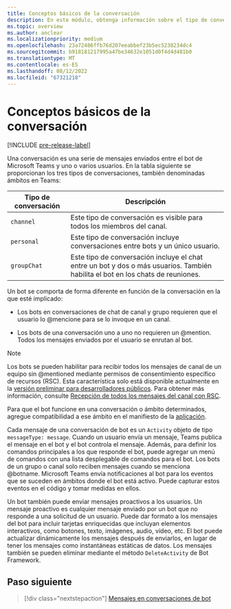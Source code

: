 ```yaml
---
title: Conceptos básicos de la conversación
description: En este módulo, obtenga información sobre el tipo de conversación del bot en un canal, chat personal y ámbitos de chat de grupo en Microsoft Teams.
ms.topic: overview
ms.author: anclear
ms.localizationpriority: medium
ms.openlocfilehash: 23a72486ffb76d207eeabbef23b5ec5238234dc4
ms.sourcegitcommit: b918181217995a47be34632e1051d0f4d4d481b0
ms.translationtype: MT
ms.contentlocale: es-ES
ms.lasthandoff: 08/12/2022
ms.locfileid: "67321218"
---
```

# <a name="conversation-basics"></a>Conceptos básicos de la conversación

[!INCLUDE [pre-release-label](~/includes/v4-to-v3-pointer-bots.md)]

Una conversación es una serie de mensajes enviados entre el bot de Microsoft Teams y uno o varios usuarios. En la tabla siguiente se proporcionan los tres tipos de conversaciones, también denominadas ámbitos en Teams:

| Tipo de conversación | Descripción |
| ------- | ----------- |
| `channel` | Este tipo de conversación es visible para todos los miembros del canal. |
| `personal` | Este tipo de conversación incluye conversaciones entre bots y un único usuario. |
| `groupChat` | Este tipo de conversación incluye el chat entre un bot y dos o más usuarios. También habilita el bot en los chats de reuniones. |

Un bot se comporta de forma diferente en función de la conversación en la que esté implicado:

* Los bots en conversaciones de chat de canal y grupo requieren que el usuario lo @mencione para se lo invoque en un canal.

* Los bots de una conversación uno a uno no requieren un @mention. Todos los mensajes enviados por el usuario se enrutan al bot.

> [!NOTE]
> Los bots se pueden habilitar para recibir todos los mensajes de canal de un equipo sin @mentioned mediante permisos de consentimiento específico de recursos (RSC). Esta característica solo está disponible actualmente en la [versión preliminar para desarrolladores públicos](../../../resources/dev-preview/developer-preview-intro.md). Para obtener más información, consulte [Recepción de todos los mensajes del canal con RSC](channel-messages-with-rsc.md).

Para que el bot funcione en una conversación o ámbito determinados, agregue compatibilidad a ese ámbito en el manifiesto de la [aplicación](~/resources/schema/manifest-schema.md).

Cada mensaje de una conversación de bot es un `Activity` objeto de tipo `messageType: message`. Cuando un usuario envía un mensaje, Teams publica el mensaje en el bot y el bot controla el mensaje. Además, para definir los comandos principales a los que responde el bot, puede agregar un menú de comandos con una lista desplegable de comandos para el bot. Los bots de un grupo o canal solo reciben mensajes cuando se menciona @botname. Microsoft Teams envía notificaciones al bot para los eventos que se suceden en ámbitos donde el bot está activo. Puede capturar estos eventos en el código y tomar medidas en ellos.

Un bot también puede enviar mensajes proactivos a los usuarios. Un mensaje proactivo es cualquier mensaje enviado por un bot que no responde a una solicitud de un usuario. Puede dar formato a los mensajes del bot para incluir tarjetas enriquecidas que incluyan elementos interactivos, como botones, texto, imágenes, audio, vídeo, etc. El bot puede actualizar dinámicamente los mensajes después de enviarlos, en lugar de tener los mensajes como instantáneas estáticas de datos. Los mensajes también se pueden eliminar mediante el método `DeleteActivity` de Bot Framework.

## <a name="next-step"></a>Paso siguiente

> [!div class="nextstepaction"]
> [Mensajes en conversaciones de bot](~/bots/how-to/conversations/conversation-messages.md)
